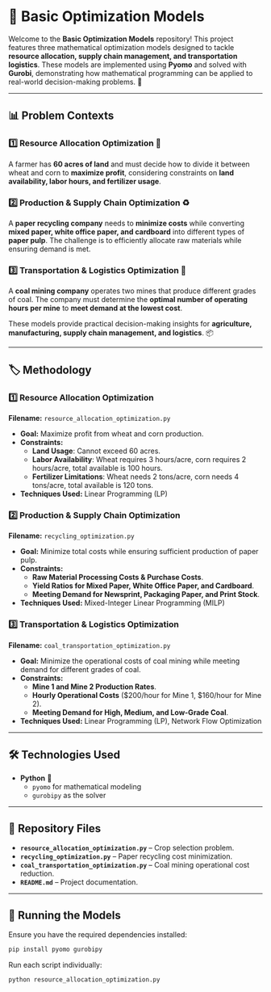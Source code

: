 # 📌 Basic Optimization Models

Welcome to the **Basic Optimization Models** repository! This project features three mathematical optimization models designed to tackle **resource allocation, supply chain management, and transportation logistics**. These models are implemented using **Pyomo** and solved with **Gurobi**, demonstrating how mathematical programming can be applied to real-world decision-making problems. 🚀

---

## 📊 Problem Contexts

### 1️⃣ Resource Allocation Optimization 🌱
A farmer has **60 acres of land** and must decide how to divide it between wheat and corn to **maximize profit**, considering constraints on **land availability, labor hours, and fertilizer usage**.

### 2️⃣ Production & Supply Chain Optimization ♻️
A **paper recycling company** needs to **minimize costs** while converting **mixed paper, white office paper, and cardboard** into different types of **paper pulp**. The challenge is to efficiently allocate raw materials while ensuring demand is met.

### 3️⃣ Transportation & Logistics Optimization 🚛
A **coal mining company** operates two mines that produce different grades of coal. The company must determine the **optimal number of operating hours per mine** to **meet demand at the lowest cost**.

These models provide practical decision-making insights for **agriculture, manufacturing, supply chain management, and logistics**. 📦

---

## 🏷 Methodology

### 1️⃣ Resource Allocation Optimization
**Filename:** `resource_allocation_optimization.py`
- **Goal:** Maximize profit from wheat and corn production.
- **Constraints:**
  - **Land Usage**: Cannot exceed 60 acres.
  - **Labor Availability**: Wheat requires 3 hours/acre, corn requires 2 hours/acre, total available is 100 hours.
  - **Fertilizer Limitations**: Wheat needs 2 tons/acre, corn needs 4 tons/acre, total available is 120 tons.
- **Techniques Used:** Linear Programming (LP)

### 2️⃣ Production & Supply Chain Optimization
**Filename:** `recycling_optimization.py`
- **Goal:** Minimize total costs while ensuring sufficient production of paper pulp.
- **Constraints:**
  - **Raw Material Processing Costs & Purchase Costs**.
  - **Yield Ratios for Mixed Paper, White Office Paper, and Cardboard**.
  - **Meeting Demand for Newsprint, Packaging Paper, and Print Stock**.
- **Techniques Used:** Mixed-Integer Linear Programming (MILP)

### 3️⃣ Transportation & Logistics Optimization
**Filename:** `coal_transportation_optimization.py`
- **Goal:** Minimize the operational costs of coal mining while meeting demand for different grades of coal.
- **Constraints:**
  - **Mine 1 and Mine 2 Production Rates**.
  - **Hourly Operational Costs** ($200/hour for Mine 1, $160/hour for Mine 2).
  - **Meeting Demand for High, Medium, and Low-Grade Coal**.
- **Techniques Used:** Linear Programming (LP), Network Flow Optimization

---

## 🛠 Technologies Used
- **Python** 🐍
  - `pyomo` for mathematical modeling
  - `gurobipy` as the solver

---

## 📂 Repository Files
- **`resource_allocation_optimization.py`** – Crop selection problem.
- **`recycling_optimization.py`** – Paper recycling cost minimization.
- **`coal_transportation_optimization.py`** – Coal mining operational cost reduction.
- **`README.md`** – Project documentation.

---

## 🚀 Running the Models
Ensure you have the required dependencies installed:
```sh
pip install pyomo gurobipy
```
Run each script individually:
```sh
python resource_allocation_optimization.py
```
